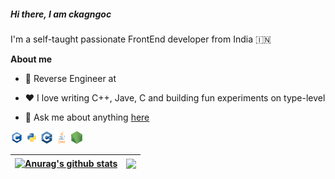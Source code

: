 ##### Hi there, I am ckagngoc

I'm a self-taught passionate FrontEnd developer from India 🇮🇳

**About me**

- 💼 Reverse Engineer at

- ❤️ I love writing C++, Jave, C and building fun experiments on type-level

- 💬 Ask me about anything [here](https://github.com/ckagngoc/ckagngoc/issues)

<code><img height="20" alt="c" src="https://raw.githubusercontent.com/github/explore/80688e429a7d4ef2fca1e82350fe8e3517d3494d/topics/c/c.png"></code>
<code><img height="20" alt="python" src="https://raw.githubusercontent.com/github/explore/80688e429a7d4ef2fca1e82350fe8e3517d3494d/topics/python/python.png"></code>
<code><img height="20" alt="cpp" src="https://raw.githubusercontent.com/github/explore/80688e429a7d4ef2fca1e82350fe8e3517d3494d/topics/cpp/cpp.png"></code>
<code><img height="20" alt="java" src="https://raw.githubusercontent.com/github/explore/5c058a388828bb5fde0bcafd4bc867b5bb3f26f3/topics/java/java.png"></code>
<code><img height="20" alt="nodejs" src="https://raw.githubusercontent.com/github/explore/80688e429a7d4ef2fca1e82350fe8e3517d3494d/topics/nodejs/nodejs.png"></code>    


| <a href="https://github.com/ckagngoc/github-readme-stats"><img align="center" src="https://github-readme-stats.vercel.app/api?username=ckagngoc&show_icons=true&include_all_commits=true&theme=buefy&hide_border=true" alt="Anurag's github stats" /></a> | <a href="https://github.com/ckagngoc/github-readme-stats"><img align="center" src="https://github-readme-stats.vercel.app/api/top-langs/?username=ckagngoc&layout=compact&theme=buefy&hide_border=true" /></a> |
| ------------- | ------------- |

<br />
<br />
